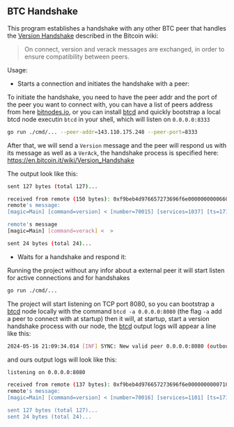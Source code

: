 ## BTC Handshake

This program establishes a handshake with any other BTC peer that handles the [Version Handshake](https://en.bitcoin.it/wiki/Version_Handshake) described in the Bitcoin wiki:

> On connect, version and verack messages are exchanged, in order to ensure compatibility between peers.

Usage:

- Starts a connection and initiates the handshake with a peer:

To initiate the handshake, you need to have the peer addr and the port of the peer you want to connect with, you can have a list of peers address from here [bitnodes.io](https://bitnodes.io/nodes/?q=United%20States), or you can install [btcd](https://github.com/btcsuite/btcd) and quickly bootstrap a local btcd node executin `btcd` in your shell, which will listen on `0.0.0.0:8333`

```sh
go run ./cmd/... --peer-addr=143.110.175.248 --peer-port=8333
```

After that, we will send a `Version` message and the peer will respond us with its message as well as a `VerAck`, the handshake process is specified here: https://en.bitcoin.it/wiki/Version_Handshake

The output look like this:

```sh
sent 127 bytes (total 127)...

received from remote (150 bytes): 0xf9beb4d976657273696f6e000000000066000000726a8eb57f1101000d040000000000002ea8466600000000010000000000000000000000000000000000ffff8f6eaff8208d0d04000000000000000000000000000000000000000000000000c82f5ba45c0b663c102f5361746f7368693a302e32302e312f04e00c0001f9beb4d976657261636b000000000000000000005df6e0e2
remote's message:
[magic=Main] [command=version] < [number=70015] [services=1037] [ts=1715906606] [recv=< [services=00000001] [ip=143.110.175.248] [port=8333] >] [from=< [services=10000001101] [ip=0.0.0.0] [port=0] >] [nonce=4352178582422499272] [user-agent=/Satoshi:0.20.1/] [start-height=843780] [relay=true] >

remote's message
[magic=Main] [command=verack] <  >

sent 24 bytes (total 24)...
```

- Waits for a handshake and respond it:

Running the project without any infor about a external peer it will start listen for active connections and for handshakes

```sh
go run ./cmd/...
```

The project will start listening on TCP port 8080, so you can bootstrap a [btcd](https://github.com/btcsuite/btcd) node locally with the command `btcd -a 0.0.0.0:8080` (the flag `-a` add a peer to connect with at startup) then it will, at startup, start a version handshake process with our node, the [btcd](https://github.com/btcsuite/btcd) output logs will appear a line like this:

```sh
2024-05-16 21:09:34.014 [INF] SYNC: New valid peer 0.0.0.0:8080 (outbound) (btc/eclesios-node)
```

and ours output logs will look like this:

```sh
listening on 0.0.0.0:8080

received from remote (137 bytes): 0xf9beb4d976657273696f6e00000000007100000039d26161801101004d040000000000004eae466600000000000000000000000000000000000000000000ffff000000001f904d04000000000000000000000000000000000000000000000000b1107ac9995652291b2f627463776972653a302e352e302f627463643a302e32342e322f3e80030001
remote's message:
[magic=Main] [command=version] < [number=70016] [services=1101] [ts=1715908174] [recv=< [services=00000000] [ip=0.0.0.0] [port=8080] >] [from=< [services=10001001101] [ip=0.0.0.0] [port=0] >] [nonce=2977537522155524273] [user-agent=/btcwire:0.5.0/btcd:0.24.2/] [start-height=229438] [relay=true] >

sent 127 bytes (total 127)...
sent 24 bytes (total 24)...
```
